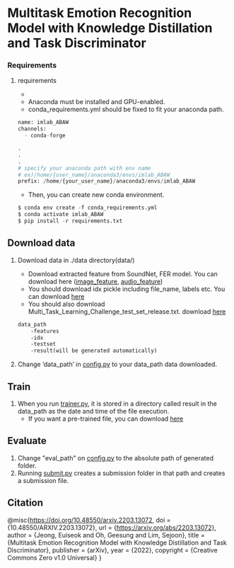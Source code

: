 # Multitask Emotion Recognition Model with Knowledge Distillation and Task Discriminator

### Requirements

1. requirements
    
    - 
    - Anaconda must be installed and GPU-enabled.
    - conda_requirements.yml should be fixed to fit your anaconda path.
    
    ```python
    name: imlab_ABAW
    channels:
      - conda-forge
    
    .
    .
    .
    # specify your anaconda path with env name
    # ex)/home/{user_name}/anaconda3/envs/imlab_ABAW
    prefix: /home/{your_user_name}/anaconda3/envs/imlab_ABAW
    ```
    
    - Then, you can create new conda environment.
    
    ```python
    $ conda env create -f conda_requirements.yml
    $ conda activate imlab_ABAW
    $ pip install -r requirements.txt
    ```
    

## Download data

1. Download data in ./data directory(data/)
    - Download extracted feature from SoundNet, FER model. You can download here ([image_feature](https://www.dropbox.com/s/eaq76d5xouo5glu/image_t%282%29_s%2810%29.zip?dl=0), [audio_feature](https://www.dropbox.com/s/zzcll6sk04jva3x/audio.zip?dl=0))
    - You should download idx pickle including file_name, labels etc. You can download [here](https://www.dropbox.com/s/s6cz3f1ivce5xai/idx.zip?dl=0)
    - You should also download Multi_Task_Learning_Challenge_test_set_release.txt. download [here](https://www.dropbox.com/s/cvfyq6knsr9bkzy/testset.zip?dl=0)
    
    ```markdown
    data_path
    	-features
    	-idx
    	-testset
    	-result(will be generated automatically)
    ```
    
2. Change ‘data_path’ in [config.py](http://config.py) to your data_path data downloaded. 

## Train

1. When you run [trainer.py](http://trainer.py/), it is stored in a directory called result in the data_path as the date and time of the file execution.
    - If you want a pre-trained file,  you can download [here](https://www.dropbox.com/s/net5ho4xbmf8a8i/pretrained.zip?dl=0)

## Evaluate

1. Change "eval_path" on [config.py](http://config.py/) to the absolute path of generated folder.
2. Running [submit.py](http://submit.py/) creates a submission folder in that path and creates a submission file.

## Citation
@misc{https://doi.org/10.48550/arxiv.2203.13072,
  doi = {10.48550/ARXIV.2203.13072},
  url = {https://arxiv.org/abs/2203.13072},
  author = {Jeong, Euiseok and Oh, Geesung and Lim, Sejoon},
  title = {Multitask Emotion Recognition Model with Knowledge Distillation and Task Discriminator},
  publisher = {arXiv},
  year = {2022},
  copyright = {Creative Commons Zero v1.0 Universal}
}
